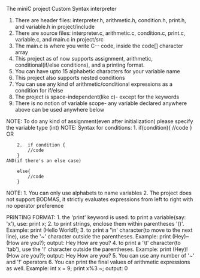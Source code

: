 The miniC project
        Custom Syntax interpreter

1. There are header files: interpreter.h, arithmetic.h, condition.h, print.h, and variable.h in 
    project/include
2. There are source files: interpreter.c, arithmetic.c, condition.c, print.c, variable.c, and main.c in     project/src  
3. The main.c is where you write C-- code, inside the code[] character array
4. This project as of now supports assignment, arithmetic, conditional(if/else conditions), and a printing format.
5. You can have upto 15 alphabetic characters for your variable name
6. This project also supports nested conditions
7. You can use any kind of arithmetic/conditional expressions as a condition for if/else
8. The project is space-independent(like c)- except for the keywords
9. There is no notion of variable scope- any variable declared anywhere above can be used anywhere below

NOTE: To do any kind of assignment(even after initialization) please specify the variable type (int)
NOTE: Syntax for conditions:
        1.  if(condition){
            //code
        }
    OR 
    
        2.  if condition {
            //code
        }
    AND(if there's an else case)

        else{
            //code
        }

NOTE:
    1. You can only use alphabets to name variables
    2. The project does not support BODMAS, it strictly evaluates expressions from left to right with no operator preference 
    
PRINTING FORMAT:
    1. the 'print' keyword is used.
        to print a variable(say: 'x'), use:
            print x;
    2. to print strings, enclose them within parentheses '()'. 
        Example:
            print (Hello World!);
    3. to print a '\n' character(to move to the next line), use the '~' character outside the parentheses. 
        Example:
            print (Hey)~ (How are you?);
                output: 
                    Hey
                    How are you?
    4. to print a '\t' character(to 'tab'), use the '!' character outside the parentheses. 
        Example:
            print (Hey)! (How are you?);
                output: 
                    Hey     How are you? 
    5. You can use any number of '~' and '!' operators
    6. You can print the final values of arithmetic expressions as well. 
        Example:
            int x = 9;
            print x%3 ~;
                output:
                    0
